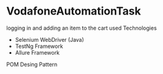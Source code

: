 # VodafoneAutomationTask
logging in and adding an item to the cart 
used Technologies 
  - Selenium WebDriver (Java)
  - TestNg Framework
  - Allure Framework
    
 POM Desing Pattern
